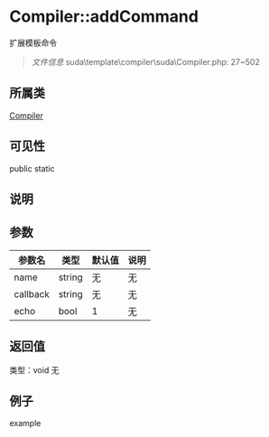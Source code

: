 # Compiler::addCommand
扩展模板命令
> *文件信息* suda\template\compiler\suda\Compiler.php: 27~502
## 所属类 

[Compiler](../Compiler.md)

## 可见性

  public  static
## 说明



## 参数

 
| 参数名 | 类型 | 默认值 | 说明 |
|--------|-----|-------|-------|
 | name |  string | 无 | 无 |
 | callback |  string | 无 | 无 |
 | echo |  bool | 1 | 无 |
## 返回值
 
类型：void
无
## 例子

example